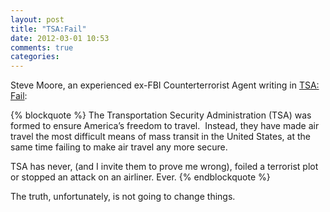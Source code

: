 ```yaml
---
layout: post
title: "TSA:Fail"
date: 2012-03-01 10:53
comments: true
categories: 
---
```


Steve Moore, an experienced ex-FBI Counterterrorist Agent writing in [TSA: Fail](http://gmancasefile.blogspot.com/2012/01/tsa-fail.html):

{% blockquote %}
The Transportation Security Administration (TSA) was formed to ensure America’s freedom to travel.  Instead, they have made air travel the most difficult means of mass transit in the United States, at the same time failing to make air travel any more secure.

TSA has never, (and I invite them to prove me wrong), foiled a terrorist plot or stopped an attack on an airliner. Ever.
{% endblockquote %}

The truth, unfortunately, is not going to change things.
